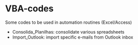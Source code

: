 # VBA-codes
Some codes to be used in automation routines (Excel/Access)

- Consolida_Planilhas: consolidate various spreadsheets
- Import_Outlook: import specific e-mails from Outlook inbox
